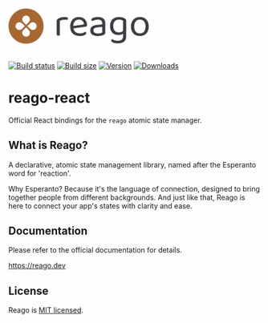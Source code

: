 <a href="https://reago.dev">
  <picture>
    <source srcset="../../documentation/public/logo-full.dark.svg" media="(prefers-color-scheme: dark)">
    <img src="../../documentation/public/logo-full.light.svg" alt="Reago logo" width="280">
  </picture>
</a>
<br>
<br>

[![Build status](https://img.shields.io/github/actions/workflow/status/areven/reago/code-validation.yml?branch=main&style=flat&colorA=a76733&colorB=3c3c43)](https://github.com/pmndrs/jotai/actions?query=workflow%3ALint)
[![Build size](https://img.shields.io/bundlephobia/minzip/reago-react?label=bundle%20size&style=flat&colorA=a76733&colorB=3c3c43)](https://bundlephobia.com/result?p=reago-react)
[![Version](https://img.shields.io/npm/v/reago-react?style=flat&colorA=a76733&colorB=3c3c43)](https://www.npmjs.com/package/reago)
[![Downloads](https://img.shields.io/npm/dt/reago-react.svg?style=flat&colorA=a76733&colorB=3c3c43)](https://www.npmjs.com/package/reago-react)


# reago-react

Official React bindings for the `reago` atomic state manager.


## What is Reago?

A declarative, atomic state management library, named after the Esperanto word for 'reaction'.

Why Esperanto? Because it's the language of connection, designed to bring together people
from different backgrounds. And just like that, Reago is here to connect your app's states
with clarity and ease.


## Documentation

Please refer to the official documentation for details.

https://reago.dev


## License

Reago is [MIT licensed](./license.md).
